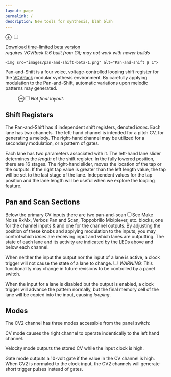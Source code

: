 ```yaml
---
layout: page
permalink: /
description: New tools for synthesis, blah blah
---
```

<p>
<label for="mn-stats" class="margin-toggle">⊕</label>
<input type="checkbox" id="mn-stats" class="margin-toggle">
<span class="marginnote">

<a href="https://github.com/bongozone/bongozone.github.io/releases">Download time-limited beta version</a><br>
<em class="danger">requires VCVRack 0.6 built from Git; may not work with newer builds</em>

    <img src="images/pan-and-shift-beta-1.png" alt="Pan-and-shift β 1">
</span>
<span class="newthought">Pan-and-Shift</span> is a four voice, voltage-controlled
looping shift register for the <a href="http://www.vcvrack.com/">VCVRack</a> modular synthesis environment.
By carefully applying modulation to the Pan-and-Shift, automatic variations upon
melodic patterns may generated.
  <figure>
    <label for="mn-exports-imports" class="margin-toggle">⊕</label><input type="checkbox" id="mn-exports-imports" class="margin-toggle"><span class="marginnote"><em class="">Not final layout.</em></span>
  </figure>
</p>

## Shift Registers

The Pan-and-Shift has 4 independent shift registers, denoted <em>lanes</em>. Each lane
has two channels. The left-hand channel is intended for a pitch CV, for generating a melody.
The right-hand channel may be utilized for a secondary modulation, or a pattern of gates.

Each lane has two parameters associated with it. The left-hand lane slider determines
the <em>length</em> of the shift register. In the fully lowered position, there are 16
stages. The right-hand slider, moves the location of the tap or the outputs. If the right tap
value is greater than the left length value, the tap will be set to the last stage
of the lane. Independent values for the tap position and the lane length will be
useful when we explore the looping feature.

## Pan and Scan Sections

Below the primary CV inputs there are two pan-and-scan<label for="sn-ps" class="margin-toggle sidenote-number"></label><input type="checkbox" id="sn-ps" class="margin-toggle"><span class="sidenote">See Make Noise RxMx, Verbos Pan and Scan, Toppobrillo Mixiplexer, etc.</span>
blocks, one for the channel inputs &amp; and one for the channel outputs. By adjusting the position of these knobs and applying
modulation to the inputs, you may control which <em>lanes</em> are receiving input
and which lanes are outputting. The state of each lane and its activity are
indicated by the LEDs above and below each channel.

When neither the input the output nor the input of a lane is active, a clock trigger
will not cause the state of a lane to change.<label for="sn-muted" class="margin-toggle sidenote-number"></label><input type="checkbox" id="sn-muted" class="margin-toggle"><span class="sidenote"><em class="danger">
  WARNING:</em> This functionality may change in future revisions to be controlled by a panel switch.
</span>

When the input for a lane is disabled but the output is enabled, a clock trigger
will advance the pattern normally, but the final memory cell of the lane will be
copied into the input, causing <em>looping</em>.

## Modes

The CV2 channel has three modes accessible from the panel switch:

<span class="newthought">CV</span> mode causes the right channel to operate indentically
to the left hand channel.

<span class="newthought">Velocity</span> mode outputs the stored CV while the
input clock is high.

<span class="newthought">Gate</span> mode outputs a 10-volt gate if the value
in the CV channel is high. When CV2 is normaled to the clock input, the CV2 channels
will generate short trigger pulses instead of gates.

<!--
<ul>
  {% for post in site.posts %}
    <li>
      <a href="{{ post.url }}">{{ post.title }}</a>
      <span class="date">({{ post.date | date_to_string }})</span>
      {{ post.content}}
    </li>
  {% endfor %}
</ul>
-->
